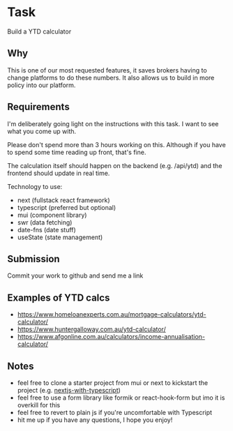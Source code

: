 # Task

Build a YTD calculator

## Why

This is one of our most requested features, it saves brokers having to change platforms to do these numbers.
It also allows us to build in more policy into our platform.

## Requirements

I'm deliberately going light on the instructions with this task. I want to see what you come up with.

Please don't spend more than 3 hours working on this. Although if you have to spend some time reading up front, that's fine.

The calculation itself should happen on the backend (e.g. /api/ytd) and the frontend should update in real time.

Technology to use:

- next (fullstack react framework)
- typescript (preferred but optional)
- mui (component library)
- swr (data fetching)
- date-fns (date stuff)
- useState (state management)

## Submission

Commit your work to github and send me a link

## Examples of YTD calcs

- https://www.homeloanexperts.com.au/mortgage-calculators/ytd-calculator/
- https://www.huntergalloway.com.au/ytd-calculator/
- https://www.afgonline.com.au/calculators/income-annualisation-calculator/

## Notes

- feel free to clone a starter project from mui or next to kickstart the project (e.g. [nextjs-with-typescript](https://github.com/mui-org/material-ui/tree/master/examples/nextjs-with-typescript))
- feel free to use a form library like formik or react-hook-form but imo it is overkill for this
- feel free to revert to plain js if you're uncomfortable with Typescript
- hit me up if you have any questions, I hope you enjoy!
